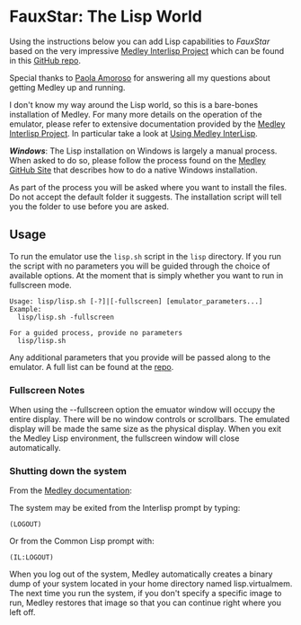 # FauxStar: The Lisp World

Using the instructions below you can add Lisp capabilities to *FauxStar* based on the very impressive [Medley Interlisp Project](https://interlisp.org) which can be found in this [GitHub repo](https://github.com/Interlisp/medley).

Special thanks to [Paola Amoroso](https://github.com/pamoroso) for answering all my questions about getting Medley up and running.

I don't know my way around the Lisp world, so this is a bare-bones installation of Medley. For many more details on the operation of the emulator, please refer to extensive documentation provided by the [Medley Interlisp Project](https://interlisp.org). In particular take a look at [Using Medley InterLisp](https://interlisp.org/doc/info/Using.html).

***Windows***: The Lisp installation on Windows is largely a manual process. When asked to do so, please follow the process found on the [Medley GitHub Site](https://interlisp.org/software/install-and-run/windows/native/) that describes how to do a native Windows installation.

As part of the process you will be asked where you want to install the files. Do not accept the default folder it suggests. The installation script will tell you the folder to use before you are asked.

<a id=”Usage”></a>
## Usage

To run the emulator use the `lisp.sh` script in the `lisp` directory. If you run the script with no parameters you will be guided through the choice of available options. At the moment that is simply whether you want to run in fullscreen mode.

```
Usage: lisp/lisp.sh [-?]|[-fullscreen] [emulator_parameters...]
Example:
  lisp/lisp.sh -fullscreen

For a guided process, provide no parameters
  lisp/lisp.sh
```

Any additional parameters that you provide will be passed along to the emulator. A full list can be found at the [repo](https://github.com/Interlisp/medley).

### Fullscreen Notes

When using the --fullscreen option the emuator window will occupy the entire display. There will be no window controls or scrollbars. The emulated display will be made the same size as the physical display. When you exit the Medley Lisp environment, the fullscreen window will close automatically.

### Shutting down the system

From the [Medley documentation](https://github.com/Interlisp/medley?tab=readme-ov-file#exiting-the-system):

The system may be exited from the Interlisp prompt by typing:

```
(LOGOUT)
```

Or from the Common Lisp prompt with:

```
(IL:LOGOUT)
```

When you log out of the system, Medley automatically creates a binary dump of your system located in your home directory named lisp.virtualmem. The next time you run the system, if you don't specify a specific image to run, Medley restores that image so that you can continue right where you left off.



